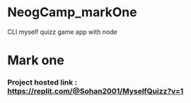 # NeogCamp_markOne
CLI myself quizz game app with node

# Mark one 
### Project hosted link : https://replit.com/@Sohan2001/MyselfQuizz?v=1
